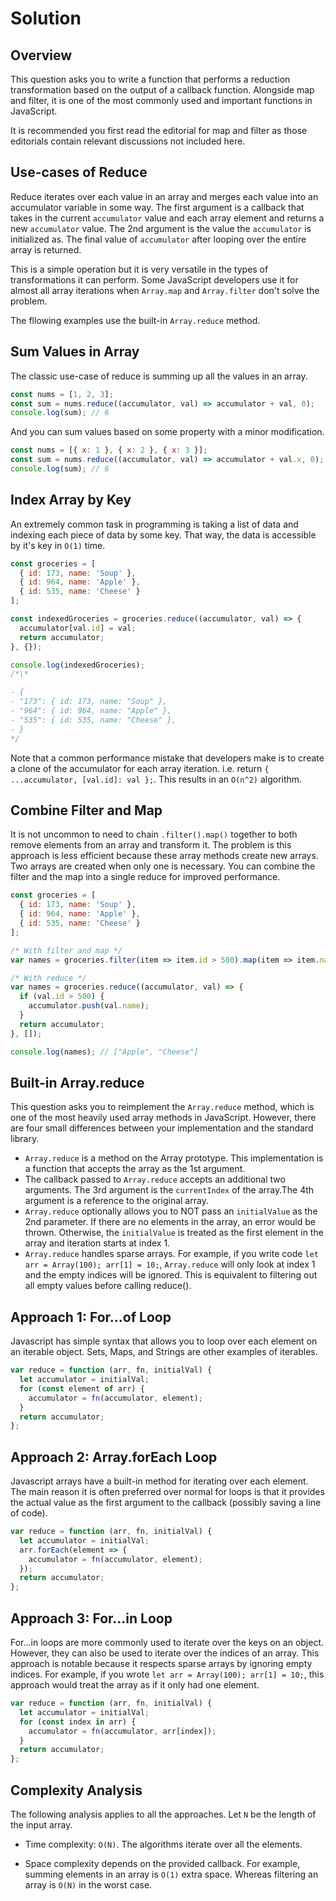 # Solution

## Overview

This question asks you to write a function that performs a reduction transformation based on the output of a callback function. Alongside map and filter, it is one of the most commonly used and important functions in JavaScript.

It is recommended you first read the editorial for map and filter as those editorials contain relevant discussions not included here.

## Use-cases of Reduce

Reduce iterates over each value in an array and merges each value into an accumulator variable in some way. The first argument is a callback that takes in the current `accumulator` value and each array element and returns a new `accumulator` value. The 2nd argument is the value the `accumulator` is initialized as. The final value of `accumulator` after looping over the entire array is returned.

This is a simple operation but it is very versatile in the types of transformations it can perform. Some JavaScript developers use it for almost all array iterations when `Array.map` and `Array.filter` don't solve the problem.

The fllowing examples use the built-in `Array.reduce` method.

## Sum Values in Array

The classic use-case of reduce is summing up all the values in an array.

```javascript
const nums = [1, 2, 3];
const sum = nums.reduce((accumulator, val) => accumulator + val, 0);
console.log(sum); // 6
```

And you can sum values based on some property with a minor modification.

```javascript
const nums = [{ x: 1 }, { x: 2 }, { x: 3 }];
const sum = nums.reduce((accumulator, val) => accumulator + val.x, 0);
console.log(sum); // 6
```

## Index Array by Key

An extremely common task in programming is taking a list of data and indexing each piece of data by some key. That way, the data is accessible by it's key in `O(1)` time.

```javascript
const groceries = [
  { id: 173, name: 'Soup' },
  { id: 964, name: 'Apple' },
  { id: 535, name: 'Cheese' }
];

const indexedGroceries = groceries.reduce((accumulator, val) => {
  accumulator[val.id] = val;
  return accumulator;
}, {});

console.log(indexedGroceries);
/*\*

- {
- "173": { id: 173, name: "Soup" },
- "964": { id: 964, name: "Apple" },
- "535": { id: 535, name: "Cheese" },
- }
*/
```

Note that a common performance mistake that developers make is to create a clone of the accumulator for each array iteration. i.e. return `{ ...accumulator, [val.id]: val };`. This results in an `O(n^2)` algorithm.

## Combine Filter and Map

It is not uncommon to need to chain `.filter().map()` together to both remove elements from an array and transform it. The problem is this approach is less efficient because these array methods create new arrays. Two arrays are created when only one is necessary. You can combine the filter and the map into a single reduce for improved performance.

```javascript
const groceries = [
  { id: 173, name: 'Soup' },
  { id: 964, name: 'Apple' },
  { id: 535, name: 'Cheese' }
];

/* With filter and map */
var names = groceries.filter(item => item.id > 500).map(item => item.name);

/* With reduce */
var names = groceries.reduce((accumulator, val) => {
  if (val.id > 500) {
    accumulator.push(val.name);
  }
  return accumulator;
}, []);

console.log(names); // ["Apple", "Cheese"]
```

## Built-in Array.reduce

This question asks you to reimplement the `Array.reduce` method, which is one of the most heavily used array methods in JavaScript. However, there are four small differences between your implementation and the standard library.

- `Array.reduce` is a method on the Array prototype. This implementation is a function that accepts the array as the 1st argument.
- The callback passed to `Array.reduce` accepts an additional two arguments. The 3rd argument is the `currentIndex` of the array.The 4th argument is a reference to the original array.
- `Array.reduce` optionally allows you to NOT pass an `initialValue` as the 2nd parameter. If there are no elements in the array, an error would be thrown. Otherwise, the `initialValue` is treated as the first element in the array and iteration starts at index 1.
- `Array.reduce` handles sparse arrays. For example, if you write code `let arr = Array(100); arr[1] = 10;`, `Array.reduce` will only look at index 1 and the empty indices will be ignored. This is equivalent to filtering out all empty values before calling reduce().

## Approach 1: For...of Loop

Javascript has simple syntax that allows you to loop over each element on an iterable object. Sets, Maps, and Strings are other examples of iterables.

```javascript
var reduce = function (arr, fn, initialVal) {
  let accumulator = initialVal;
  for (const element of arr) {
    accumulator = fn(accumulator, element);
  }
  return accumulator;
};
```

## Approach 2: Array.forEach Loop

Javascript arrays have a built-in method for iterating over each element. The main reason it is often preferred over normal for loops is that it provides the actual value as the first argument to the callback (possibly saving a line of code).

```javascript
var reduce = function (arr, fn, initialVal) {
  let accumulator = initialVal;
  arr.forEach(element => {
    accumulator = fn(accumulator, element);
  });
  return accumulator;
};
```

## Approach 3: For...in Loop

For...in loops are more commonly used to iterate over the keys on an object. However, they can also be used to iterate over the indices of an array. This approach is notable because it respects sparse arrays by ignoring empty indices. For example, if you wrote `let arr = Array(100); arr[1] = 10;`, this approach would treat the array as if it only had one element.

```javascript
var reduce = function (arr, fn, initialVal) {
  let accumulator = initialVal;
  for (const index in arr) {
    accumulator = fn(accumulator, arr[index]);
  }
  return accumulator;
};
```

## Complexity Analysis

The following analysis applies to all the approaches. Let `N` be the length of the input array.

- Time complexity: `O(N)`. The algorithms iterate over all the elements.

- Space complexity depends on the provided callback. For example, summing elements in an array is `O(1)` extra space. Whereas filtering an array is `O(N)` in the worst case.
